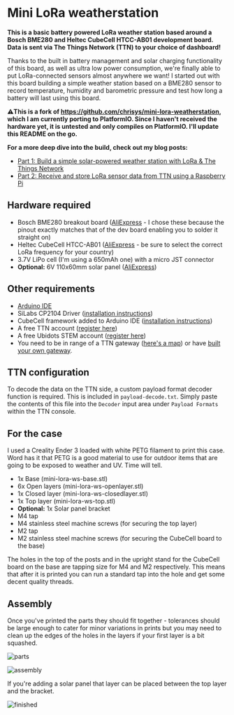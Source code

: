 # Mini LoRa weatherstation

**This is a basic battery powered LoRa weather station based around a Bosch BME280 and Heltec CubeCell HTCC-AB01 development board. Data is sent via The Things Network (TTN) to your choice of dashboard!**

Thanks to the built in battery management and solar charging functionality of this board, as well as ultra low power consumption, we're finally able to put LoRa-connected sensors almost anywhere we want! I started out with this board building a simple weather station based on a BME280 sensor to record temperature, humidity and barometric pressure and test how long a battery will last using this board.

⚠️**This is a fork of https://github.com/chrisys/mini-lora-weatherstation, which I am currently porting to PlatformIO.
Since I haven't received the hardware yet, it is untested and only compiles on PlatformIO. I'll update this README on the go.**

**For a more deep dive into the build, check out my blog posts:**
* [Part 1: Build a simple solar-powered weather station with LoRa & The Things Network](https://www.balena.io/blog/build-a-simple-solar-powered-weather-station-with-lora-the-things-network/)
* [Part 2: Receive and store LoRa sensor data from TTN using a Raspberry Pi](https://www.balena.io/blog/receive-and-store-lora-sensor-data-from-ttn-using-a-raspberry-pi/)

## Hardware required
* Bosch BME280 breakout board ([AliExpress](https://www.aliexpress.com/item/32849462236.html) - I chose these because the pinout exactly matches that of the dev board enabling you to solder it straight on)
* Heltec CubeCell HTCC-AB01 ([AliExpress](https://www.aliexpress.com/item/4000200371092.html) - be sure to select the correct LoRa frequency for your country)
* 3.7V LiPo cell (I'm using a 650mAh one) with a micro JST connector
* **Optional:** 6V 110x60mm solar panel ([AliExpress](https://www.aliexpress.com/item/1851948.html))

## Other requirements
* [Arduino IDE](https://www.arduino.cc/en/main/software)
* SiLabs CP2104 Driver ([installation instructions](https://heltec-automation-docs.readthedocs.io/en/latest/general/establish_serial_connection.html))
* CubeCell framework added to Arduino IDE ([installation instructions](https://heltec-automation-docs.readthedocs.io/en/latest/cubecell/quick_start.html))
* A free TTN account ([register here](https://account.thethingsnetwork.org/register))
* A free Ubidots STEM account ([register here](https://ubidots.com/stem/))
* You need to be in range of a TTN gateway ([here's a map](https://www.thethingsnetwork.org/map)) or have [built your own gateway](https://www.balena.io/blog/build-a-ttn-lora-gateway-with-balenafin-and-balenacloud/).

## TTN configuration
To decode the data on the TTN side, a custom payload format decoder function is required. This is included in `payload-decode.txt`. Simply paste the contents of this file into the `Decoder` input area under `Payload Formats` within the TTN console.

## For the case

I used a Creality Ender 3 loaded with white PETG filament to print this case. Word has it that PETG is a good material to use for outdoor items that are going to be exposed to weather and UV. Time will tell.

* 1x Base (mini-lora-ws-base.stl)
* 6x Open layers (mini-lora-ws-openlayer.stl)
* 1x Closed layer (mini-lora-ws-closedlayer.stl)
* 1x Top layer (mini-lora-ws-top.stl)
* **Optional:** 1x Solar panel bracket
* M4 tap
* M4 stainless steel machine screws (for securing the top layer)
* M2 tap
* M2 stainless steel machine screws (for securing the CubeCell board to the base)

The holes in the top of the posts and in the upright stand for the CubeCell board on the base are tapping size for M4 and M2 respectively. This means that after it is printed you can run a standard tap into the hole and get some decent quality threads.

## Assembly

Once you've printed the parts they should fit together - tolerances should be large enough to cater for minor variations in prints but you may need to clean up the edges of the holes in the layers if your first layer is a bit squashed.

![parts](https://raw.githubusercontent.com/chrisys/mini-lora-weatherstation/main/assets/parts.png)

![assembly](https://raw.githubusercontent.com/chrisys/mini-lora-weatherstation/main/assets/assembly.png)

If you're adding a solar panel that layer can be placed between the top layer and the bracket.

![finished](https://raw.githubusercontent.com/chrisys/mini-lora-weatherstation/main/assets/finished.jpg)
